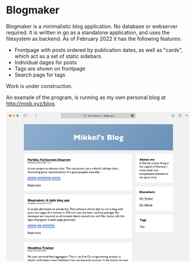 # Blogmaker

Blogmaker is a minimalistic blog application. No database or webserver required. It is written in go as a standalone application, and uses the filesystem as backend. As of February 2022 it has the following features:

- Frontpage with posts ordered by publication dates, as well as "cards", which act as a set of static sidebars.
- Individual dages for posts
- Tags are shown on frontpage
- Search page for tags

Work is under construction.

An example of the program, is running as my own personal blog at http://misb.xyz/blog.


![Screenshot](/assets/screenshot.png)

